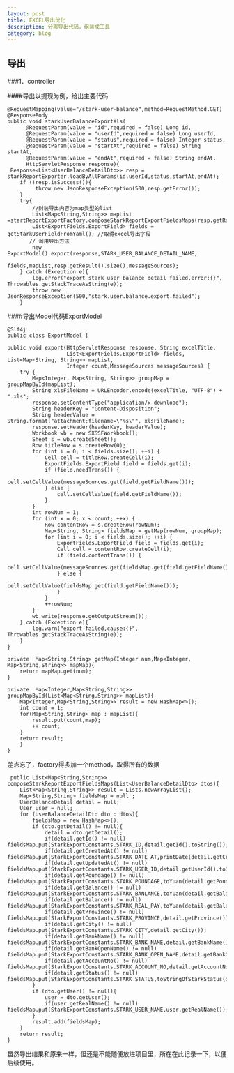 ```yaml
---
layout: post
title: EXCEL导出优化
description: 分离导出代码，组装成工具
category: blog
---
```


## 导出

###1、controller

####导出以提现为例，给出主要代码

	@RequestMapping(value="/stark-user-balance",method=RequestMethod.GET)
    @ResponseBody
    public void starkUserBalanceExportXls(
          @RequestParam(value = "id",required = false) Long id,
          @RequestParam(value = "userId",required = false) Long userId,
          @RequestParam(value = "status",required = false) Integer status,
          @RequestParam(value = "startAt",required = false) String startAt,
          @RequestParam(value = "endAt",required = false) String endAt,
          HttpServletResponse response){
     Response<List<UserBalanceDetailDto>> resp = starkReportExporter.loadByAllParams(id,userId,status,startAt,endAt);
        if (!resp.isSuccess()){
             throw new JsonResponseException(500,resp.getError());
        }
        try{
	        //封装导出内容为map类型的list
            List<Map<String,String>> mapList =startReportExportFactory.composeStarkReportExportFieldsMaps(resp.getResult());
            List<ExportFields.ExportField> fields = getStarkUserFieldFromYaml(); //取得excel导出字段
           // 调用导出方法
            new ExportModel().export(response,STARK_USER_BALANCE_DETAIL_NAME,
                    fields,mapList,resp.getResult().size(),messageSources);
        } catch (Exception e){
            log.error("export stark user balance detail failed,error:{}", Throwables.getStackTraceAsString(e));
            throw new JsonResponseException(500,"stark.user.balance.export.failed");
        }


####导出Model代码ExportModel

	@Slf4j
	public class ExportModel {

    public void export(HttpServletResponse response, String excelTitle,
                       List<ExportFields.ExportField> fields, List<Map<String, String>> mapList,
                       Integer count,MessageSources messageSources) {
        try {
            Map<Integer, Map<String, String>> groupMap = groupMapById(mapList);
            String xlsFileName = URLEncoder.encode(excelTitle, "UTF-8") + ".xls";
            response.setContentType("application/x-download");
            String headerKey = "Content-Disposition";
            String headerValue = String.format("attachment;filename=\"%s\"", xlsFileName);
            response.setHeader(headerKey, headerValue);
            Workbook wb = new SXSSFWorkbook();
            Sheet s = wb.createSheet();
            Row titleRow = s.createRow(0);
            for (int i = 0; i < fields.size(); ++i) {
                Cell cell = titleRow.createCell(i);
                ExportFields.ExportField field = fields.get(i);
                if (field.needTrans()) {
                    cell.setCellValue(messageSources.get(field.getFieldName()));
                } else {
                    cell.setCellValue(field.getFieldName());
                }
            }
            int rowNum = 1;
            for (int x = 0; x < count; ++x) {
                Row contentRow = s.createRow(rowNum);
                Map<String, String> fieldsMap = getMap(rowNum, groupMap);
                for (int i = 0; i < fields.size(); ++i) {
                    ExportFields.ExportField field = fields.get(i);
                    Cell cell = contentRow.createCell(i);
                    if (field.contentTrans()) {
                        cell.setCellValue(messageSources.get(fieldsMap.get(field.getFieldName())));
                    } else {
                        cell.setCellValue(fieldsMap.get(field.getFieldName()));
                    }
                }
                ++rowNum;
            }
            wb.write(response.getOutputStream());
        } catch (Exception e){
            log.warn("export failed,cause:{}", Throwables.getStackTraceAsString(e));
        }
    }

    private  Map<String,String> getMap(Integer num,Map<Integer, Map<String,String>> mapMap){
        return mapMap.get(num);
    }

    private  Map<Integer,Map<String,String>> groupMapById(List<Map<String,String>> mapList){
        Map<Integer,Map<String,String>> result = new HashMap<>();
        int count = 1;
        for(Map<String,String> map : mapList){
            result.put(count,map);
            ++ count;
        }
        return result;
	    }
	}



差点忘了，factory得多加一个method，取得所有的数据

	 public List<Map<String,String>> composeStarkReportExportFieldsMaps(List<UserBalanceDetailDto> dtos){
        List<Map<String,String>> result = Lists.newArrayList();
        Map<String,String> fieldsMap = null ;
        UserBalanceDetail detail = null;
        User user = null;
        for (UserBalanceDetailDto dto : dtos){
            fieldsMap = new HashMap<>();
            if (dto.getDetail() != null){
                detail = dto.getDetail();
                if(detail.getId() != null) fieldsMap.put(StarkExportConstants.STARK_ID,detail.getId().toString());
                if(detail.getCreatedAt() != null) fieldsMap.put(StarkExportConstants.STARK_DATE_AT,printDate(detail.getCreatedAt()));
                if(detail.getUpdatedAt() != null) fieldsMap.put(StarkExportConstants.STARK_USER_ID,detail.getUserId().toString());
                if(detail.getPoundage() != null) fieldsMap.put(StarkExportConstants.STARK_POUNDAGE,toYuan(detail.getPoundage()).toString());
                if(detail.getBalance() != null) fieldsMap.put(StarkExportConstants.STARK_BANLANCE,toYuan(detail.getBalance()).toString());
                if(detail.getBalance() != null) fieldsMap.put(StarkExportConstants.STARK_REAL_PAY,toYuan(detail.getBalance()).toString());
                if(detail.getProvince() != null) fieldsMap.put(StarkExportConstants.STARK_PROVINCE,detail.getProvince());
                if(detail.getCity() != null) fieldsMap.put(StarkExportConstants.STARK_CITY,detail.getCity());
                if(detail.getBankName() != null) fieldsMap.put(StarkExportConstants.STARK_BANK_NAME,detail.getBankName());
                if(detail.getBankOpenName() != null) fieldsMap.put(StarkExportConstants.STARK_BANK_OPEN_NAME,detail.getBankOpenName());
                if(detail.getAccountNo() != null) fieldsMap.put(StarkExportConstants.STARK_ACCOUNT_NO,detail.getAccountNo());
                if(detail.getStatus() != null) fieldsMap.put(StarkExportConstants.STARK_STATUS,toStringOfStarkStatus(detail.getStatus()));
            }
            if (dto.getUser() != null){
                user = dto.getUser();
                if(user.getRealName() != null) fieldsMap.put(StarkExportConstants.STARK_USER_NAME,user.getRealName());
            }
            result.add(fieldsMap);
        }
        return result;
    }

虽然导出结果和原来一样，但还是不能随便放进项目里，所在在此记录一下，以便后续使用。



[StrongL]:    http://stronglong.com  "StrongL"
